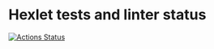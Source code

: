 # Hexlet tests and linter status #

[![Actions Status](https://github.com/aleksandrchusovitin/frontend-project-lvl2/workflows/hexlet-check/badge.svg)](https://github.com/aleksandrchusovitin/frontend-project-lvl2/actions)
